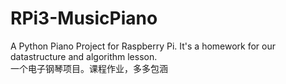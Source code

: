 # RPi3-MusicPiano
A Python Piano Project for Raspberry Pi. It's a homework for our datastructure and algorithm lesson.<br>
一个电子钢琴项目。课程作业，多多包涵
